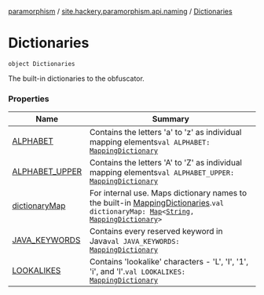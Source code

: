 [paramorphism](../../index.md) / [site.hackery.paramorphism.api.naming](../index.md) / [Dictionaries](./index.md)

# Dictionaries

`object Dictionaries`

The built-in dictionaries to the obfuscator.

### Properties

| Name | Summary |
|---|---|
| [ALPHABET](-a-l-p-h-a-b-e-t.md) | Contains the letters 'a' to 'z' as individual mapping elements`val ALPHABET: `[`MappingDictionary`](../-mapping-dictionary/index.md) |
| [ALPHABET_UPPER](-a-l-p-h-a-b-e-t_-u-p-p-e-r.md) | Contains the letters 'A' to 'Z' as individual mapping elements`val ALPHABET_UPPER: `[`MappingDictionary`](../-mapping-dictionary/index.md) |
| [dictionaryMap](dictionary-map.md) | For internal use. Maps dictionary names to the built-in [MappingDictionaries](../-mapping-dictionary/index.md).`val dictionaryMap: `[`Map`](https://kotlinlang.org/api/latest/jvm/stdlib/kotlin.collections/-map/index.html)`<`[`String`](https://kotlinlang.org/api/latest/jvm/stdlib/kotlin/-string/index.html)`, `[`MappingDictionary`](../-mapping-dictionary/index.md)`>` |
| [JAVA_KEYWORDS](-j-a-v-a_-k-e-y-w-o-r-d-s.md) | Contains every reserved keyword in Java`val JAVA_KEYWORDS: `[`MappingDictionary`](../-mapping-dictionary/index.md) |
| [LOOKALIKES](-l-o-o-k-a-l-i-k-e-s.md) | Contains 'lookalike' characters - 'L', 'I', '1', 'i', and 'l'.`val LOOKALIKES: `[`MappingDictionary`](../-mapping-dictionary/index.md) |
